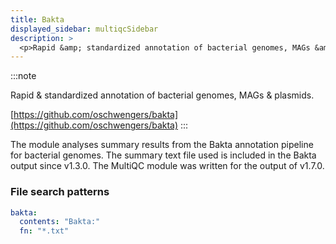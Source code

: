 ```yaml
---
title: Bakta
displayed_sidebar: multiqcSidebar
description: >
  <p>Rapid &amp; standardized annotation of bacterial genomes, MAGs &amp; plasmids.</p>
---
```


<!--
~~~~~ DO NOT EDIT ~~~~~
This file is autogenerated from the MultiQC module python docstring.
Do not edit the markdown, it will be overwritten.

File path for the source of this content: multiqc/modules/bakta/bakta.py
~~~~~~~~~~~~~~~~~~~~~~~
-->

:::note

<p>Rapid &amp; standardized annotation of bacterial genomes, MAGs &amp; plasmids.</p>

[https://github.com/oschwengers/bakta](https://github.com/oschwengers/bakta)
:::

The module analyses summary results from the Bakta annotation pipeline for bacterial genomes. The
summary text file used is included in the Bakta output since v1.3.0. The MultiQC module was written for
the output of v1.7.0.

### File search patterns

```yaml
bakta:
  contents: "Bakta:"
  fn: "*.txt"
```
